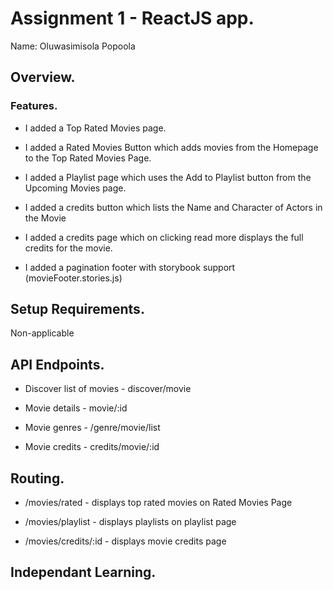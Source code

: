 #   Assignment 1 - ReactJS app.

Name: Oluwasimisola Popoola

## Overview.


### Features.

+ I added a Top Rated Movies page.

+ I added a Rated Movies Button which adds movies
from the Homepage to the Top Rated Movies Page.

+ I added a Playlist page which uses the Add to Playlist  button from the Upcoming Movies page.

+ I added a credits button which lists the Name and Character of Actors in the Movie

+ I added a credits page which on clicking read more displays the full credits for the movie.

+ I added a pagination footer with storybook support (movieFooter.stories.js)

## Setup Requirements.

Non-applicable

## API Endpoints.

+ Discover list of movies - discover/movie

+ Movie details - movie/:id

+ Movie genres - /genre/movie/list

+ Movie credits - credits/movie/:id

## Routing.

+ /movies/rated - displays top rated movies on Rated Movies Page 

+ /movies/playlist - displays playlists on playlist page

+ /movies/credits/:id - displays movie credits page

## Independant Learning.

